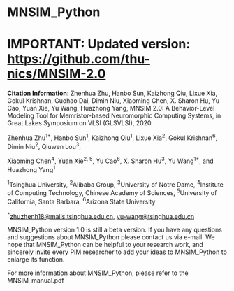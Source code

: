 # MNSIM_Python
# IMPORTANT: Updated version: https://github.com/thu-nics/MNSIM-2.0
**Citation Information**: Zhenhua Zhu, Hanbo Sun, Kaizhong Qiu, Lixue Xia, Gokul Krishnan, Guohao Dai, Dimin Niu, Xiaoming Chen, X. Sharon Hu, Yu Cao, Yuan Xie, Yu Wang, Huazhong Yang,  MNSIM 2.0: A Behavior-Level Modeling Tool for Memristor-based Neuromorphic Computing Systems, in Great Lakes Symposium on VLSI (GLSVLSI), 2020.

Zhenhua Zhu<sup>1*</sup>, Hanbo Sun<sup>1</sup>, Kaizhong Qiu<sup>1</sup>, Lixue Xia<sup>2</sup>, Gokul Krishnan<sup>6</sup>, Dimin Niu<sup>2</sup>, Qiuwen Lou<sup>3</sup>,

Xiaoming Chen<sup>4</sup>, Yuan Xie<sup>2, 5</sup>, Yu Cao<sup>6</sup>, X. Sharon Hu<sup>3</sup>, Yu Wang<sup>1*</sup>, and Huazhong Yang<sup>1</sup>

<sup>1</sup>Tsinghua University, <sup>2</sup>Alibaba Group, <sup>3</sup>University of Notre Dame, 
<sup>4</sup>Institute of Computing Technology, Chinese Academy of Sciences, 
<sup>5</sup>University of California, Santa Barbara,
<sup>6</sup>Arizona State University

<sup>*</sup>zhuzhenh18@mails.tsinghua.edu.cn, yu-wang@tsinghua.edu.cn

MNSIM_Python version 1.0 is still a beta version. If you have any questions and suggestions about MNSIM_Python please contact us via e-mail. We hope that MNSIM_Python can be helpful to your research work, and sincerely invite every PIM researcher to add your ideas to MNSIM_Python to enlarge its function.

For more information about MNSIM_Python, please refer to the MNSIM_manual.pdf
